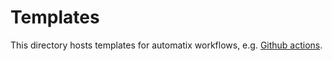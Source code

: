 # Templates

This directory hosts templates for automatix workflows, e.g. [Github actions](https://docs.github.com/en/actions).
